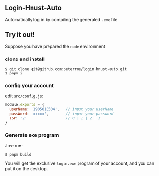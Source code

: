 ## Login-Hnust-Auto

Automatically log in by compiling the generated `.exe` file

## Try it out!

Suppose you have prepared the `node` environment

### clone and install

```shell
$ git clone git@github.com:peterroe/login-hnust-auto.git
$ pnpm i
```

### config your account

edit `src/config.js`:

```js
module.exports = {
  userName: '1905010504',   // input your userName
  passWord: 'xxxxx',        // input your password
  ISP: '2'                  // 0 | 1 | 2 | 3
}
```

### Generate exe program

Just run:

```shell
$ pnpm build
```

You will get the exclusive `login.exe` program of your account, and you can put it on the desktop.
